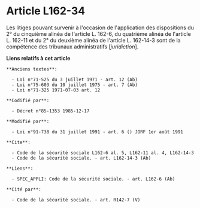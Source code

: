 # Article L162-34

Les litiges pouvant survenir à l'occasion de l'application des dispositions du 2° du cinquième alinéa de l'article L. 162-6,
du quatrième alinéa de l'article L. 162-11 et du 2° du deuxième alinéa de l'article L. 162-14-3 sont de la compétence des
tribunaux administratifs [*juridiction*].

**Liens relatifs à cet article**

	**Anciens textes**:

	  - Loi n°71-525 du 3 juillet 1971 - art. 12 (Ab)
	  - Loi n°75-603 du 10 juillet 1975 - art. 7 (Ab)
	  - Loi n°71-325 1971-07-03 art. 12

	**Codifié par**:

	  - Décret n°85-1353 1985-12-17

	**Modifié par**:

	  - Loi n°91-738 du 31 juillet 1991 - art. 6 () JORF 1er août 1991

	**Cite**:

	  - Code de la sécurité sociale L162-6 al. 5, L162-11 al. 4, L162-14-3
	  - Code de la sécurité sociale. - art. L162-14-3 (Ab)

	**Liens**:

	  - SPEC_APPLI: Code de la sécurité sociale. - art. L162-6 (Ab)

	**Cité par**:

	  - Code de la sécurité sociale. - art. R142-7 (V)

